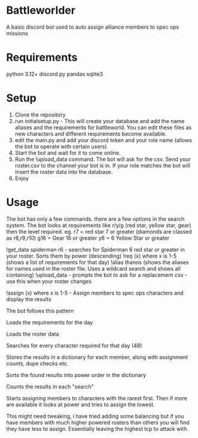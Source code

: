 # Battleworlder

A basic discord bot used to auto assign alliance members to spec ops missions

# Requirements

python 3.12+
discord.py
pandas
sqlite3

# Setup

1. Clone the repository
2. run initialsetup.py - This will create your database and add the name aliases and the requirements for battleworld. You can edit these files as new characters and different requirements become available.
3. edit the main.py and add your discord token and your role name (allows the bot to operate with certain users)
4. Start the bot and wait for it to come online.
5. Run the !upload_data command. The bot will ask for the csv. Send your roster.csv to the channel your bot is in. If your role matches the bot will insert the roster data into the database.
6. Enjoy

# Usage

The bot has only a few commands. there are a few options in the search system.
The bot looks at requirements like r/y/g (red star, yellow star, gear) then the level required.
eg. r7 = red star 7 or greater (diamonds are classed as r8,r9,r10)
g16 = Gear 16 or greater
y6 = 6 Yellow Star or greater

!get_data spiderman r6 - searches for Spiderman 6 red star or greater in your roster. Sorts them by power (descending)
!req (x) where x is 1-5 (shows a list of requirements for that day)
!alias thanos (shows the aliases for names used in the roster file. Uses a wildcard search and shows all containing)
!upload_data - prompts the bot to ask for a replacement csv - use this when your roster changes

!assign (x) where x is 1-5 - Assign members to spec ops characters and display the results

The bot follows this pattern

Loads the requirements for the day

Loads the roster data

Searches for every character required for that day (48)

Stores the results in a dictionary for each member, along with assignment counts, dupe checks etc.

Sorts the found results into power order in the dictionary

Counts the results in each "search"

Starts assigning members to characters with the rarest first. Then if more are available it looks at power and tries to assign the lowest.


This might need tweaking, i have tried adding some balancing but if you have members with much higher powered rosters than others you will find they have less to assign. Essentially leaving the highest tcp to attack with.
